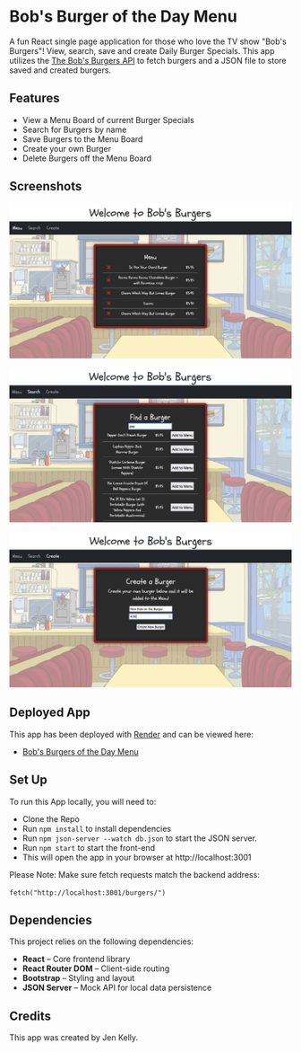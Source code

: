 # Bob's Burger of the Day Menu

A fun React single page application for those who love the TV show "Bob's Burgers"! View, search, save and create Daily Burger Specials. This app utilizes the [The Bob's Burgers API](https://www.bobsburgersapi.com/) to fetch burgers and a JSON file to store saved and created burgers.

## Features

- View a Menu Board of current Burger Specials
- Search for Burgers by name
- Save Burgers to the Menu Board
- Create your own Burger
- Delete Burgers off the Menu Board

## Screenshots

![Menu Page](public/images/menu-page.png)

![Search Page](public/images/search-page.png)

![Create Page](public/images/create-page.png)

## Deployed App

This app has been deployed with [Render](https://render.com/) and can be viewed here:

- [Bob's Burgers of the Day Menu](https://bobs-burgers-of-the-day.onrender.com/)

## Set Up

To run this App locally, you will need to:

- Clone the Repo
- Run `npm install` to install dependencies
- Run `npm json-server --watch db.json` to start the JSON server.
- Run `npm start` to start the front-end
- This will open the app in your browser at http://localhost:3001

Please Note: Make sure fetch requests match the backend address:

`fetch("http://localhost:3001/burgers/")`

## Dependencies

This project relies on the following dependencies:

- **React** – Core frontend library
- **React Router DOM** – Client-side routing
- **Bootstrap** – Styling and layout
- **JSON Server** – Mock API for local data persistence

## Credits

This app was created by Jen Kelly.
